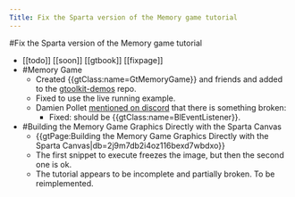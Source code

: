 ---Title: Fix the Sparta version of the Memory game tutorial---#Fix the Sparta version of the Memory game tutorial- [[todo]] [[soon]] [[gtbook]]  [[fixpage]]- #Memory Game    - Created {{gtClass:name=GtMemoryGame}} and friends and added to the [gtoolkit-demos](https://github.com/feenkcom/gtoolkit-demos) repo.    - Fixed to use the live running example.    - Damien Pollet [mentioned on discord](https://discord.com/channels/729445214812504107/769202201721176134/946429923227209758) that there is something broken:        - Fixed: should be {{gtClass:name=BlEventListener}}.- #Building the Memory Game Graphics Directly with the Sparta Canvas    - {{gtPage:Building the Memory Game Graphics Directly with the Sparta Canvas|db=2j9m7db2i4oz116bexd7wbdxo}}    - The first snippet to execute freezes the image, but then the second one is ok.    - The tutorial appears to be incomplete and partially broken. To be reimplemented.